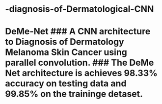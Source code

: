 # -diagnosis-of-Dermatological-CNN
# DeMe-Net ### A CNN architecture to Diagnosis of Dermatology Melanoma Skin Cancer using parallel convolution. ### The DeMe Net architecture is achieves 98.33% accuracy on testing data and 99.85% on the traininge detaset.
